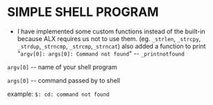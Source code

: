 # SIMPLE SHELL PROGRAM

* I have implemented some custom functions instead of the built-in because ALX requires us not to use them. (eg. `_strlen`, `_strcpy`, `_strdup`,`_strncmp`, `_strcmp`,`_strncat`)
also added a function to print "`argv[0]: args[0]: Command not found`" -- `_printnotfound`

`argv[0]` -- name of your shell program

`args[0]` -- command passed by to shell

example: `$: cd: command not found`
